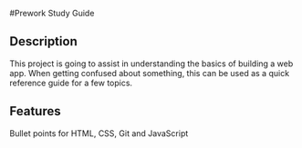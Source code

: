 #Prework Study Guide

## Description

This project is going to assist in understanding the basics of building a web app.
When getting confused about something, this can be used as a quick reference guide for a few topics.

## Features

Bullet points for HTML, CSS, Git and JavaScript
